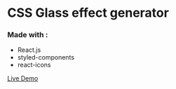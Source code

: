 # CSS Glass effect generator

### Made with :

- React.js
- styled-components
- react-icons

[Live Demo](https://glacssify-baltazar.vercel.app/)
